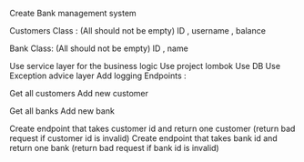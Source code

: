 Create Bank management system 

Customers Class : (All should not be empty)
ID , username  , balance

Bank Class: (All should not be empty)
ID , name

Use service layer for the business logic
Use project lombok
Use DB
Use Exception advice layer
Add logging
Endpoints :

Get all customers
Add new customer

Get all banks
Add new bank

Create endpoint that takes customer id and return one customer (return bad request if customer id is invalid)
Create endpoint that takes bank id and return one bank (return bad request if bank id is invalid)
